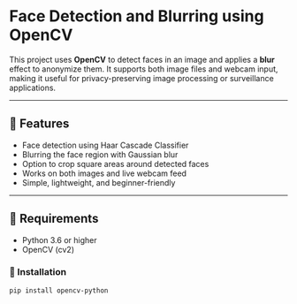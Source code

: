 # Face Detection and Blurring using OpenCV

This project uses **OpenCV** to detect faces in an image and applies a **blur** effect to anonymize them. It supports both image files and webcam input, making it useful for privacy-preserving image processing or surveillance applications.

---

## 📌 Features

- Face detection using Haar Cascade Classifier
- Blurring the face region with Gaussian blur
- Option to crop square areas around detected faces
- Works on both images and live webcam feed
- Simple, lightweight, and beginner-friendly

---

## 🧰 Requirements

- Python 3.6 or higher
- OpenCV (cv2)

### 🔧 Installation

```bash
pip install opencv-python
